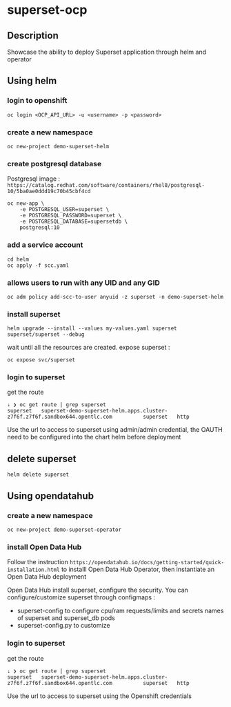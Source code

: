# superset-ocp

## Description
Showcase the ability to deploy Superset application through helm and operator

## Using helm
### login to openshift
```
oc login <OCP_API_URL> -u <username> -p <password>
```
### create a new namespace
```
oc new-project demo-superset-helm
```
### create postgresql database
Postgresql image : `https://catalog.redhat.com/software/containers/rhel8/postgresql-10/5ba0ae0ddd19c70b45cbf4cd`
```
oc new-app \
    -e POSTGRESQL_USER=superset \
    -e POSTGRESQL_PASSWORD=superset \
    -e POSTGRESQL_DATABASE=supersetdb \
    postgresql:10
```
### add a service account
```
cd helm
oc apply -f scc.yaml
```
### allows users to run with any UID and any GID 
```
oc adm policy add-scc-to-user anyuid -z superset -n demo-superset-helm 
```
### install superset 
```
helm upgrade --install --values my-values.yaml superset superset/superset --debug
```
wait until all the resources are created.
expose superset :
```
oc expose svc/superset
```
### login to superset
get the route 
```
⇣ ❯ oc get route | grep superset
superset   superset-demo-superset-helm.apps.cluster-z7f6f.z7f6f.sandbox644.opentlc.com          superset   http
```
Use the url to access to superset using admin/admin credential, the OAUTH need to be configured into the chart helm before deployment

## delete superset 
```
helm delete superset
```

## Using opendatahub
### create a new namespace
```
oc new-project demo-superset-operator
```
### install Open Data Hub
Follow the instruction `https://opendatahub.io/docs/getting-started/quick-installation.html` to installl Open Data Hub Operator, then instantiate an Open Data Hub deployment

Open Data Hub install superset, configure the security. You can configure/customize superset through configmaps :
- superset-config to configure cpu/ram requests/limits and secrets names of superset and superset_db pods
- superset-config.py to customize 

### login to superset
get the route 
```
⇣ ❯ oc get route | grep superset
superset   superset-demo-superset-helm.apps.cluster-z7f6f.z7f6f.sandbox644.opentlc.com          superset   http
```
Use the url to access to superset using the Openshift credentials

